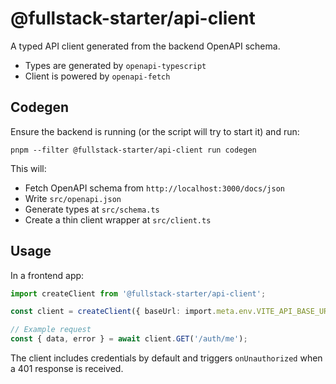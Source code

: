 # @fullstack-starter/api-client

A typed API client generated from the backend OpenAPI schema.

- Types are generated by `openapi-typescript`
- Client is powered by `openapi-fetch`

## Codegen

Ensure the backend is running (or the script will try to start it) and run:

```
pnpm --filter @fullstack-starter/api-client run codegen
```

This will:
- Fetch OpenAPI schema from `http://localhost:3000/docs/json`
- Write `src/openapi.json`
- Generate types at `src/schema.ts`
- Create a thin client wrapper at `src/client.ts`

## Usage

In a frontend app:

```ts
import createClient from '@fullstack-starter/api-client';

const client = createClient({ baseUrl: import.meta.env.VITE_API_BASE_URL });

// Example request
const { data, error } = await client.GET('/auth/me');
```

The client includes credentials by default and triggers `onUnauthorized` when a 401 response is received.